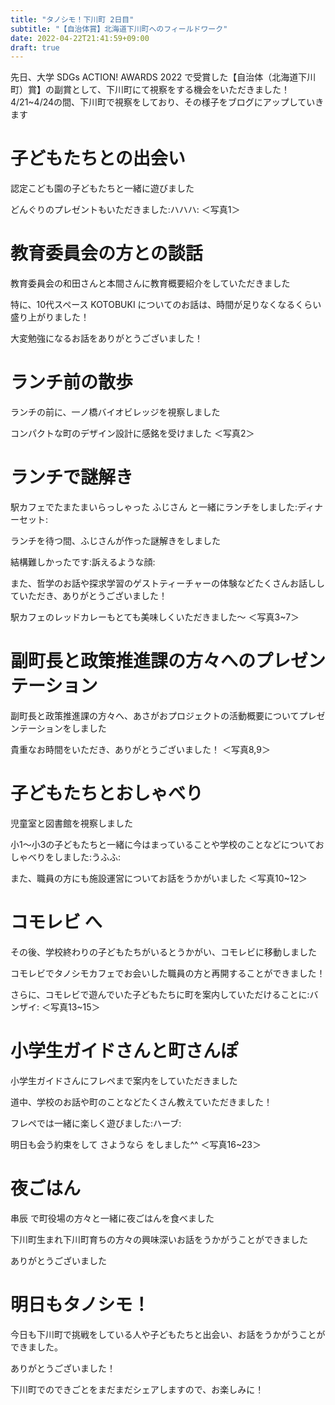 ```yaml
---
title: "タノシモ！下川町 2日目"
subtitle: "【自治体賞】北海道下川町へのフィールドワーク"
date: 2022-04-22T21:41:59+09:00
draft: true
---
```

先日、大学 SDGs ACTION! AWARDS 2022 で受賞した【自治体（北海道下川町）賞】の副賞として、下川町にて視察をする機会をいただきました！
4/21~4/24の間、下川町で視察をしており、その様子をブログにアップしていきます
<!--more-->
# 子どもたちとの出会い
認定こども園の子どもたちと一緒に遊びました

どんぐりのプレゼントもいただきました:ハハハ:
＜写真1＞

# 教育委員会の方との談話
教育委員会の和田さんと本間さんに教育概要紹介をしていただきました

特に、10代スペース KOTOBUKI についてのお話は、時間が足りなくなるくらい盛り上がりました！

大変勉強になるお話をありがとうございました！

# ランチ前の散歩
ランチの前に、一ノ橋バイオビレッジを視察しました

コンパクトな町のデザイン設計に感銘を受けました
＜写真2＞

# ランチで謎解き
駅カフェでたまたまいらっしゃった ふじさん と一緒にランチをしました:ディナーセット:

ランチを待つ間、ふじさんが作った謎解きをしました

結構難しかったです:訴えるような顔:

また、哲学のお話や探求学習のゲストティーチャーの体験などたくさんお話ししていただき、ありがとうございました！

駅カフェのレッドカレーもとても美味しくいただきました〜
＜写真3~7＞

# 副町長と政策推進課の方々へのプレゼンテーション
副町長と政策推進課の方々へ、あさがおプロジェクトの活動概要についてプレゼンテーションをしました

貴重なお時間をいただき、ありがとうございました！
＜写真8,9＞

# 子どもたちとおしゃべり
児童室と図書館を視察しました

小1〜小3の子どもたちと一緒に今はまっていることや学校のことなどについておしゃべりをしました:うふふ:

また、職員の方にも施設運営についてお話をうかがいました
＜写真10~12＞

# コモレビ へ
その後、学校終わりの子どもたちがいるとうかがい、コモレビに移動しました

コモレビでタノシモカフェでお会いした職員の方と再開することができました！

さらに、コモレビで遊んでいた子どもたちに町を案内していただけることに:バンザイ:
＜写真13~15＞

# 小学生ガイドさんと町さんぽ
小学生ガイドさんにフレペまで案内をしていただきました

道中、学校のお話や町のことなどたくさん教えていただきました！

フレペでは一緒に楽しく遊びました:ハーブ:

明日も会う約束をして さようなら をしました^^
＜写真16~23＞

# 夜ごはん
串辰 で町役場の方々と一緒に夜ごはんを食べました

下川町生まれ下川町育ちの方々の興味深いお話をうかがうことができました

ありがとうございました

# 明日もタノシモ！
今日も下川町で挑戦をしている人や子どもたちと出会い、お話をうかがうことができました。

ありがとうございました！

下川町でのできごとをまだまだシェアしますので、お楽しみに！ 

